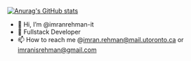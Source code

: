[![Anurag's GitHub stats](https://github-readme-stats.vercel.app/api?username=imranrehman-it&theme=dark&show_icons=true)](https://github.com/anuraghazra/github-readme-stats)
- 👋 Hi, I’m @imranrehman-it
- 👀 Fullstack Developer
- 📫 How to reach me @imran.rehman@mail.utoronto.ca or imranisrehman@gmail.com




